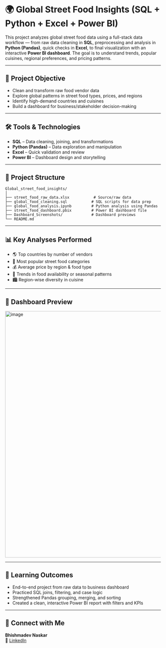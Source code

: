 # 🌍 Global Street Food Insights (SQL + Python + Excel + Power BI)

This project analyzes global street food data using a full-stack data workflow — from raw data cleaning in **SQL**, preprocessing and analysis in **Python (Pandas)**, quick checks in **Excel**, to final visualization with an interactive **Power BI dashboard**. The goal is to understand trends, popular cuisines, regional preferences, and pricing patterns.

---

## 🎯 Project Objective

- Clean and transform raw food vendor data  
- Explore global patterns in street food types, prices, and regions  
- Identify high-demand countries and cuisines  
- Build a dashboard for business/stakeholder decision-making

---

## 🛠️ Tools & Technologies

- **SQL** – Data cleaning, joining, and transformations  
- **Python (Pandas)** – Data exploration and manipulation  
- **Excel** – Quick validation and review  
- **Power BI** – Dashboard design and storytelling

---

## 📁 Project Structure

```
Global_street_food_insights/
│
├── street_food_raw_data.xlsx           # Source/raw data
├── global_food_cleaning.sql           # SQL scripts for data prep
├── global_food_analysis.ipynb         # Python analysis using Pandas
├── street_food_dashboard.pbix         # Power BI dashboard file
├── Dashboard_Screenshots/             # Dashboard previews
└── README.md
```

---

## 📊 Key Analyses Performed

- 🌎 Top countries by number of vendors  
- 🍜 Most popular street food categories  
- 💰 Average price by region & food type  
- 📆 Trends in food availability or seasonal patterns  
- 🏙️ Region-wise diversity in cuisine

---

## 📸 Dashboard Preview

<img width="1418" height="796" alt="image" src="https://github.com/user-attachments/assets/25b8c338-af37-4a58-9a51-f2288cbce905" />


---

## 🌱 Learning Outcomes

- End-to-end project from raw data to business dashboard  
- Practiced SQL joins, filtering, and case logic  
- Strengthened Pandas grouping, merging, and sorting  
- Created a clean, interactive Power BI report with filters and KPIs

---

## 🔗 Connect with Me

**Bhishmadev Naskar**  
📧 [LinkedIn](https://www.linkedin.com/in/bhishmadevnaskar/)
